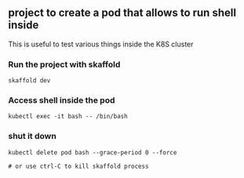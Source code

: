 ## project to create a pod that allows to run shell inside
This is useful to test various things inside the K8S cluster

### Run the project with skaffold
```
skaffold dev
```

### Access shell inside the pod
```
kubectl exec -it bash -- /bin/bash
```

### shut it down
```
kubectl delete pod bash --grace-period 0 --force

# or use ctrl-C to kill skaffold process
```

